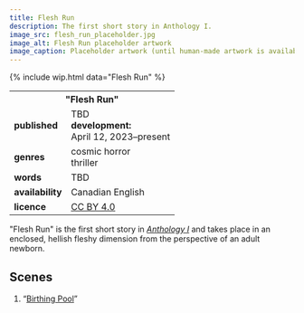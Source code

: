 ```yaml
---
title: Flesh Run
description: The first short story in Anthology I.
image_src: flesh_run_placeholder.jpg
image_alt: Flesh Run placeholder artwork
image_caption: Placeholder artwork (until human-made artwork is available) generated by Schizoid Nightmares on April 14, 2023, using <a href='https://creator.nightcafe.studio/creation/XDlpLMvyjx5a1IoOCV5B' target='_blank'>NightCafe</a> (Stable Diffusion v1.5), licensed under <a href='https://creativecommons.org/publicdomain/zero/1.0/' target='_blank'>CC0 1.0</a>.
---
```


{% include wip.html data="Flesh Run" %}

<div class="table right fixed" markdown=0>
    <table class="small blc infobox">
        <tr><th colspan=2>"Flesh Run"</th></tr>
        <tr><td><b>published</b></td><td>TBD<br><b>development:</b><br>April 12, 2023–present</td></tr>
        <tr><td><b>genres</b></td><td>cosmic horror<br>thriller</td></tr>
        <tr><td><b>words</b></td><td>TBD</td></tr>
        <tr><td><b>availability</b></td><td>Canadian English</td></tr>
        <tr><td><b>licence</b></td><td><a href="https://creativecommons.org/licenses/by/4.0/" target="_blank">CC BY 4.0</a></td></tr>
    </table>
</div>

"Flesh Run" is the first short story in *[Anthology I](/anthology-i/)* and takes place in an enclosed, hellish fleshy dimension from the perspective of an adult newborn.

## Scenes
1. “[Birthing Pool](/anthology-i/flesh-run/birthing-pool/)”